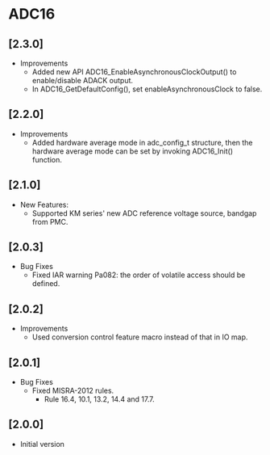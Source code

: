 # ADC16

## [2.3.0]

- Improvements
  - Added new API ADC16_EnableAsynchronousClockOutput() to enable/disable ADACK output.
  - In ADC16_GetDefaultConfig(), set enableAsynchronousClock to false.

## [2.2.0]

- Improvements
  - Added hardware average mode in adc_config_t structure, then the hardware average mode
    can be set by invoking ADC16_Init() function.

## [2.1.0]

- New Features:
  - Supported KM series' new ADC reference voltage source, bandgap from PMC.

## [2.0.3]

- Bug Fixes
  - Fixed IAR warning Pa082: the order of volatile access should be defined.

## [2.0.2]

- Improvements
  - Used conversion control feature macro instead of that in IO map.

## [2.0.1]

- Bug Fixes
  - Fixed MISRA-2012 rules.
    - Rule 16.4, 10.1, 13.2, 14.4 and 17.7.

## [2.0.0]

- Initial version
